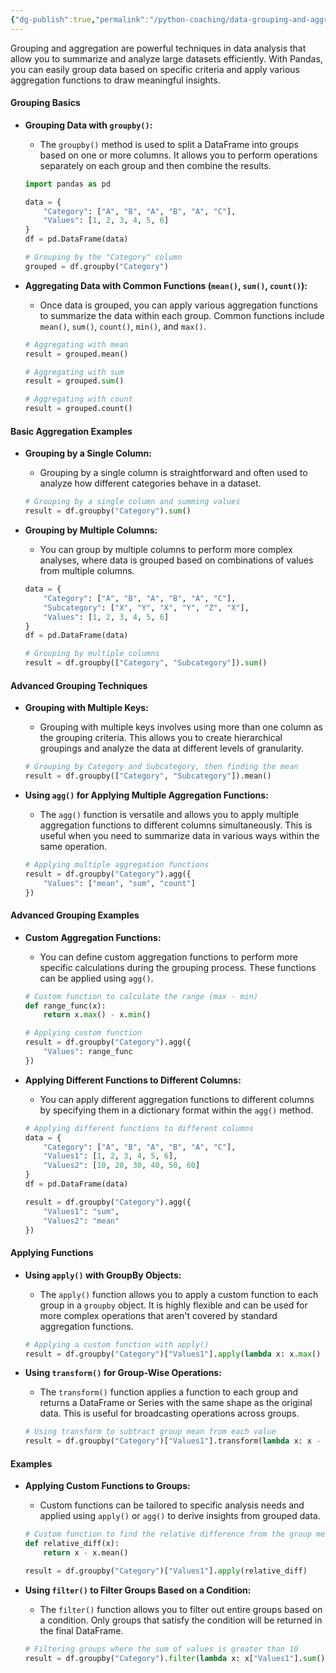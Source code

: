 ```yaml
---
{"dg-publish":true,"permalink":"/python-coaching/data-grouping-and-aggregation/"}
---
```




Grouping and aggregation are powerful techniques in data analysis that allow you to summarize and analyze large datasets efficiently. With Pandas, you can easily group data based on specific criteria and apply various aggregation functions to draw meaningful insights.

#### **Grouping Basics**
- **Grouping Data with `groupby()`:**
    - The `groupby()` method is used to split a DataFrame into groups based on one or more columns. It allows you to perform operations separately on each group and then combine the results.
    ```python
    import pandas as pd

    data = {
        "Category": ["A", "B", "A", "B", "A", "C"],
        "Values": [1, 2, 3, 4, 5, 6]
    }
    df = pd.DataFrame(data)

    # Grouping by the "Category" column
    grouped = df.groupby("Category")
    ```

- **Aggregating Data with Common Functions (`mean()`, `sum()`, `count()`):**
    - Once data is grouped, you can apply various aggregation functions to summarize the data within each group. Common functions include `mean()`, `sum()`, `count()`, `min()`, and `max()`.
    ```python
    # Aggregating with mean
    result = grouped.mean()

    # Aggregating with sum
    result = grouped.sum()

    # Aggregating with count
    result = grouped.count()
    ```

#### **Basic Aggregation Examples**
- **Grouping by a Single Column:**
    - Grouping by a single column is straightforward and often used to analyze how different categories behave in a dataset.
    ```python
    # Grouping by a single column and summing values
    result = df.groupby("Category").sum()
    ```

- **Grouping by Multiple Columns:**
    - You can group by multiple columns to perform more complex analyses, where data is grouped based on combinations of values from multiple columns.
    ```python
    data = {
        "Category": ["A", "B", "A", "B", "A", "C"],
        "Subcategory": ["X", "Y", "X", "Y", "Z", "X"],
        "Values": [1, 2, 3, 4, 5, 6]
    }
    df = pd.DataFrame(data)

    # Grouping by multiple columns
    result = df.groupby(["Category", "Subcategory"]).sum()
    ```

#### **Advanced Grouping Techniques**
- **Grouping with Multiple Keys:**
    - Grouping with multiple keys involves using more than one column as the grouping criteria. This allows you to create hierarchical groupings and analyze the data at different levels of granularity.
    ```python
    # Grouping by Category and Subcategory, then finding the mean
    result = df.groupby(["Category", "Subcategory"]).mean()
    ```

- **Using `agg()` for Applying Multiple Aggregation Functions:**
    - The `agg()` function is versatile and allows you to apply multiple aggregation functions to different columns simultaneously. This is useful when you need to summarize data in various ways within the same operation.
    ```python
    # Applying multiple aggregation functions
    result = df.groupby("Category").agg({
        "Values": ["mean", "sum", "count"]
    })
    ```

#### **Advanced Grouping Examples**
- **Custom Aggregation Functions:**
    - You can define custom aggregation functions to perform more specific calculations during the grouping process. These functions can be applied using `agg()`.
    ```python
    # Custom function to calculate the range (max - min)
    def range_func(x):
        return x.max() - x.min()

    # Applying custom function
    result = df.groupby("Category").agg({
        "Values": range_func
    })
    ```

- **Applying Different Functions to Different Columns:**
    - You can apply different aggregation functions to different columns by specifying them in a dictionary format within the `agg()` method.
    ```python
    # Applying different functions to different columns
    data = {
        "Category": ["A", "B", "A", "B", "A", "C"],
        "Values1": [1, 2, 3, 4, 5, 6],
        "Values2": [10, 20, 30, 40, 50, 60]
    }
    df = pd.DataFrame(data)

    result = df.groupby("Category").agg({
        "Values1": "sum",
        "Values2": "mean"
    })
    ```

#### **Applying Functions**
- **Using `apply()` with GroupBy Objects:**
    - The `apply()` function allows you to apply a custom function to each group in a `groupby` object. It is highly flexible and can be used for more complex operations that aren't covered by standard aggregation functions.
    ```python
    # Applying a custom function with apply()
    result = df.groupby("Category")["Values1"].apply(lambda x: x.max() - x.min())
    ```

- **Using `transform()` for Group-Wise Operations:**
    - The `transform()` function applies a function to each group and returns a DataFrame or Series with the same shape as the original data. This is useful for broadcasting operations across groups.
    ```python
    # Using transform to subtract group mean from each value
    result = df.groupby("Category")["Values1"].transform(lambda x: x - x.mean())
    ```

#### **Examples**
- **Applying Custom Functions to Groups:**
    - Custom functions can be tailored to specific analysis needs and applied using `apply()` or `agg()` to derive insights from grouped data.
    ```python
    # Custom function to find the relative difference from the group mean
    def relative_diff(x):
        return x - x.mean()

    result = df.groupby("Category")["Values1"].apply(relative_diff)
    ```

- **Using `filter()` to Filter Groups Based on a Condition:**
    - The `filter()` function allows you to filter out entire groups based on a condition. Only groups that satisfy the condition will be returned in the final DataFrame.
    ```python
    # Filtering groups where the sum of values is greater than 10
    result = df.groupby("Category").filter(lambda x: x["Values1"].sum() > 10)
    ```
